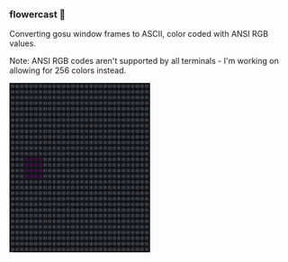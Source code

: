 ### flowercast 🌸

Converting gosu window frames to ASCII, color coded with ANSI RGB values.

Note: ANSI RGB codes aren't supported by all terminals - I'm working on allowing for 256 colors instead.

<img src="example.gif" width="250">